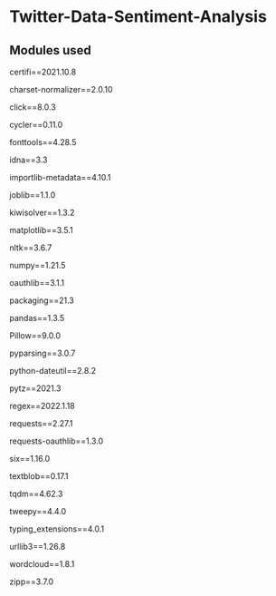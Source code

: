 # Twitter-Data-Sentiment-Analysis

## Modules used

certifi==2021.10.8

charset-normalizer==2.0.10

click==8.0.3

cycler==0.11.0

fonttools==4.28.5

idna==3.3

importlib-metadata==4.10.1

joblib==1.1.0

kiwisolver==1.3.2

matplotlib==3.5.1

nltk==3.6.7

numpy==1.21.5

oauthlib==3.1.1

packaging==21.3

pandas==1.3.5

Pillow==9.0.0

pyparsing==3.0.7

python-dateutil==2.8.2

pytz==2021.3

regex==2022.1.18

requests==2.27.1

requests-oauthlib==1.3.0

six==1.16.0

textblob==0.17.1

tqdm==4.62.3

tweepy==4.4.0

typing_extensions==4.0.1

urllib3==1.26.8

wordcloud==1.8.1

zipp==3.7.0
